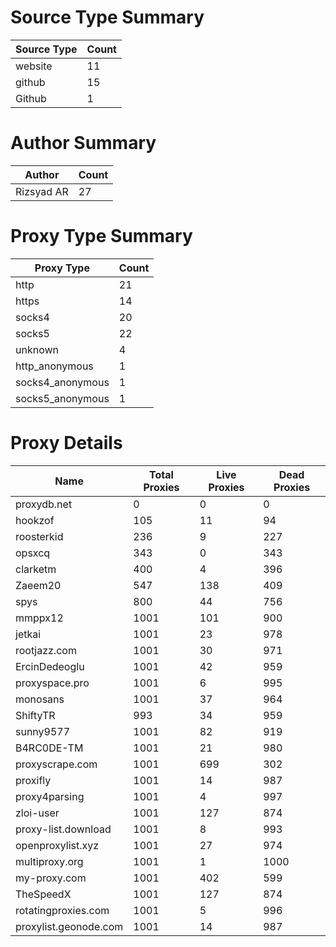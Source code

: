 # Source Type Summary

| Source Type | Count |
|-------------|-------|
| website | 11 |
| github | 15 |
| Github | 1 |


# Author Summary

| Author | Count |
|--------|-------|
| Rizsyad AR | 27 |


# Proxy Type Summary

| Proxy Type | Count |
|------------|-------|
| http | 21 |
| https | 14 |
| socks4 | 20 |
| socks5 | 22 |
| unknown | 4 |
| http_anonymous | 1 |
| socks4_anonymous | 1 |
| socks5_anonymous | 1 |


# Proxy Details

| Name | Total Proxies | Live Proxies | Dead Proxies |
|------|---------------|--------------|---------------|
| proxydb.net | 0 | 0 | 0 |
| hookzof | 105 | 11 | 94 |
| roosterkid | 236 | 9 | 227 |
| opsxcq | 343 | 0 | 343 |
| clarketm | 400 | 4 | 396 |
| Zaeem20 | 547 | 138 | 409 |
| spys | 800 | 44 | 756 |
| mmppx12 | 1001 | 101 | 900 |
| jetkai | 1001 | 23 | 978 |
| rootjazz.com | 1001 | 30 | 971 |
| ErcinDedeoglu | 1001 | 42 | 959 |
| proxyspace.pro | 1001 | 6 | 995 |
| monosans | 1001 | 37 | 964 |
| ShiftyTR | 993 | 34 | 959 |
| sunny9577 | 1001 | 82 | 919 |
| B4RC0DE-TM | 1001 | 21 | 980 |
| proxyscrape.com | 1001 | 699 | 302 |
| proxifly | 1001 | 14 | 987 |
| proxy4parsing | 1001 | 4 | 997 |
| zloi-user | 1001 | 127 | 874 |
| proxy-list.download | 1001 | 8 | 993 |
| openproxylist.xyz | 1001 | 27 | 974 |
| multiproxy.org | 1001 | 1 | 1000 |
| my-proxy.com | 1001 | 402 | 599 |
| TheSpeedX | 1001 | 127 | 874 |
| rotatingproxies.com | 1001 | 5 | 996 |
| proxylist.geonode.com | 1001 | 14 | 987 |
